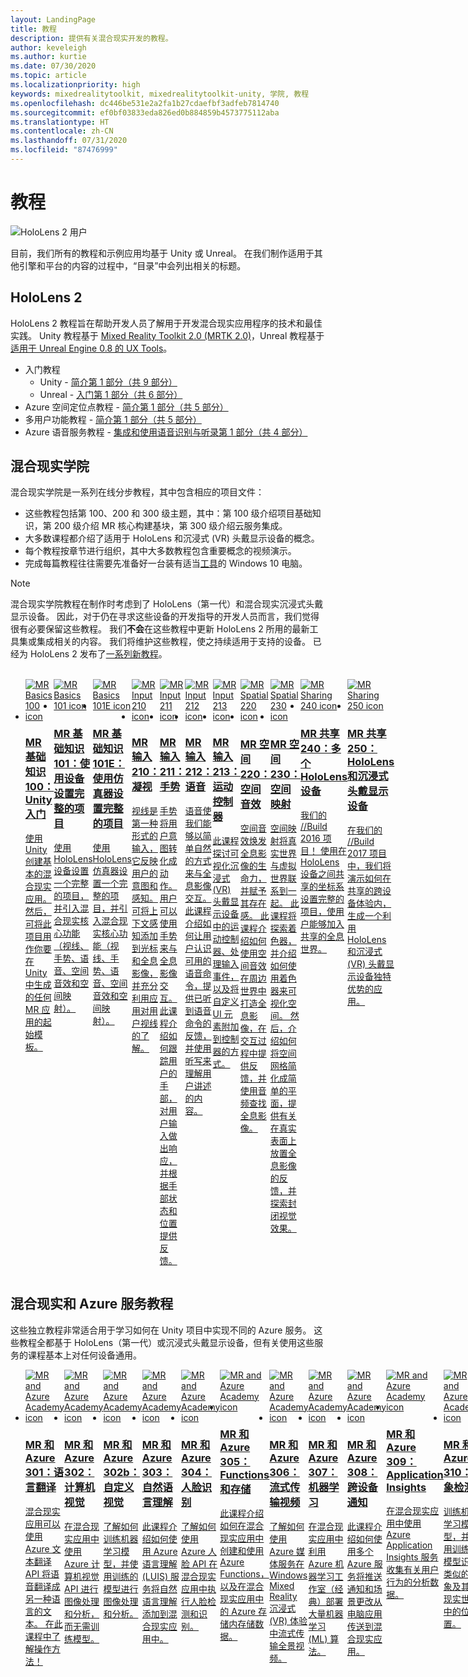 ```yaml
---
layout: LandingPage
title: 教程
description: 提供有关混合现实开发的教程。
author: keveleigh
ms.author: kurtie
ms.date: 07/30/2020
ms.topic: article
ms.localizationpriority: high
keywords: mixedrealitytoolkit, mixedrealitytoolkit-unity, 学院, 教程
ms.openlocfilehash: dc446be531e2a2fa1b27cdaefbf3adfeb7814740
ms.sourcegitcommit: ef0bf03833eda826ed0b884859b4573775112aba
ms.translationtype: HT
ms.contentlocale: zh-CN
ms.lasthandoff: 07/31/2020
ms.locfileid: "87476999"
---
```

# <a name="tutorials"></a>教程 

![HoloLens 2 用户](images/08_Tutorials.png)

目前，我们所有的教程和示例应用均基于 Unity 或 Unreal。 在我们制作适用于其他引擎和平台的内容的过程中，“目录”中会列出相关的标题。

## <a name="hololens-2"></a>HoloLens 2 

HoloLens 2 教程旨在帮助开发人员了解用于开发混合现实应用程序的技术和最佳实践。 Unity 教程基于 [Mixed Reality Toolkit 2.0 (MRTK 2.0)](https://github.com/microsoft/MixedRealityToolkit-Unity)，Unreal 教程基于[适用于 Unreal Engine 0.8 的 UX Tools](https://github.com/microsoft/MixedReality-UXTools-Unreal)。

* 入门教程
    * Unity - [简介第 1 部分（共 9 部分）](mr-learning-base-01.md)
    * Unreal - [入门第 1 部分（共 6 部分）](unreal-uxt-ch1.md)
* Azure 空间定位点教程 - [简介第 1 部分（共 5 部分）](mr-learning-asa-01.md)
* 多用户功能教程 - [简介第 1 部分（共 5 部分）](mr-learning-sharing-01.md)
* Azure 语音服务教程 - [集成和使用语音识别与听录第 1 部分（共 4 部分）](mrlearning-speechSDK-ch1.md)

## <a name="mixed-reality-academy"></a>混合现实学院 

混合现实学院是一系列在线分步教程，其中包含相应的项目文件：

* 这些教程包括第 100、200 和 300 级主题，其中：第 100 级介绍项目基础知识，第 200 级介绍 MR 核心构建基块，第 300 级介绍云服务集成。
* 大多数课程都介绍了适用于 HoloLens 和沉浸式 (VR) 头戴显示设备的概念。
* 每个教程按章节进行组织，其中大多数教程包含重要概念的视频演示。
* 完成每篇教程往往需要先准备好一台装有适当[工具](install-the-tools.md)的 Windows 10 电脑。

>[!NOTE]
>混合现实学院教程在制作时考虑到了 HoloLens（第一代）和混合现实沉浸式头戴显示设备。 因此，对于仍在寻求这些设备的开发指导的开发人员而言，我们觉得很有必要保留这些教程。 我们**不会**在这些教程中更新 HoloLens 2 所用的最新工具集或集成相关的内容。 我们将维护这些教程，使之持续适用于支持的设备。 已经为 HoloLens 2 发布了[一系列新教程](mr-learning-base-01.md)。

<br>
<ul id="cardtypes-W" class="cardsW panelContent" style="display: flex; margin-top: 0px;">
                            <li>
                                    <a href="holograms-100.md" title="MR 基础知识 100" data-linktype="absolute-path">
                                    <div class="cardSize">
                                        <div class="cardPadding">
                                            <div class="card">
                                                <div class="cardImageOuter">
                                                    <div class="cardImage">
                                                        <img src="images/Holograms100.jpg" alt="MR Basics 100 icon">
                                                    </div>
                                                </div>
                                                <div class="cardText">
                                                    <h3>MR 基础知识 100：Unity 入门</h3>
                                                    <p>使用 Unity 创建基本的混合现实应用。 然后，可将此项目用作你要在 Unity 中生成的任何 MR 应用的起始模板。</p>
                                                </div>
                                            </div>
                                        </div>
                                    </div>
                               </a>
                            </li>
                            <li>
                                  <a href="holograms-101.md" title="MR 基础知识 101" data-linktype="absolute-path">
                                    <div class="cardSize">
                                        <div class="cardPadding">
                                            <div class="card">
                                                <div class="cardImageOuter">
                                                    <div class="cardImage">
                                                        <img src="images/Holograms101.jpg" alt="MR Basics 101 icon">
                                                    </div>
                                                </div>
                                                <div class="cardText">
                                                    <h3>MR 基础知识 101：使用设备设置完整的项目</h3>
                                                    <p>使用 HoloLens 设备设置一个完整的项目，并引入混合现实核心功能（视线、手势、语音、空间音效和空间映射）。</p>
                                                </div>
                                            </div>
                                        </div>
                                    </div>
                               </a>
                            </li>
                            <li>
                                <a href="holograms-101e.md" title="MR 基础知识 101E" data-linktype="absolute-path">
                                    <div class="cardSize">
                                        <div class="cardPadding">
                                            <div class="card">
                                                <div class="cardImageOuter">
                                                    <div class="cardImage">
                                                        <img src="images/Holograms101E.jpg" alt="MR Basics 101E icon">
                                                    </div>
                                                </div>
                                                <div class="cardText">
                                                    <h3>MR 基础知识 101E：使用仿真器设置完整的项目</h3>
                                                    <p>使用 HoloLens 仿真器设置一个完整的项目，并引入混合现实核心功能（视线、手势、语音、空间音效和空间映射）。</p>
                                                </div>
                                            </div>
                                        </div>
                                    </div>
                                  </a>
                            </li>
                            <li>
                             <a href="holograms-210.md" title="MR 输入 210" data-linktype="absolute-path">
                              <div class="cardSize">
                                  <div class="cardPadding">
                                      <div class="card">
                                          <div class="cardImageOuter">
                                              <div class="cardImage">
                                                  <img src="images/Holograms210.jpg" alt="MR Input 210 icon">
                                              </div>
                                          </div>
                                          <div class="cardText">
                                              <h3>MR 输入 210：凝视</h3>
                                              <p>视线是第一种形式的输入，它反映用户的意图和感知。 可将上下文感知添加到光标和全息影像，并充分利用应用对用户视线的了解。</p>
                                          </div>
                                      </div>
                                  </div>
                              </div>
                               </a>
                            </li>
                            <li>
                            <a href="holograms-211.md" title="MR 输入 211" data-linktype="absolute-path">
                              <div class="cardSize">
                                  <div class="cardPadding">
                                      <div class="card">
                                          <div class="cardImageOuter">
                                              <div class="cardImage">
                                                  <img src="images/Holograms211.jpg" alt="MR Input 211 icon">
                                              </div>
                                          </div>
                                          <div class="cardText">
                                              <h3>MR 输入 211：手势</h3>
                                              <p>手势将用户意图转化成动作。 用户可以使用手势来与全息影像交互。 此课程介绍如何跟踪用户的手部，对用户输入做出响应，并根据手部状态和位置提供反馈。</p>
                                          </div>
                                      </div>
                                  </div>
                              </div>
                              </a>
                            </li>         
                            <li>
                             <a href="holograms-212.md" title="MR 输入 212" data-linktype="absolute-path">
                              <div class="cardSize">
                                  <div class="cardPadding">
                                      <div class="card">
                                          <div class="cardImageOuter">
                                              <div class="cardImage">
                                                  <img src="images/Holograms212.jpg" alt="MR Input 212 icon">
                                              </div>
                                          </div>
                                          <div class="cardText">
                                              <h3>MR 输入 212：语音</h3>
                                              <p>语音使我们能够以简单自然的方式来与全息影像交互。 此课程介绍如何让用户认识可用的语音命令，提供已听到语音命令的反馈，并使用听写来理解用户讲述的内容。</p>
                                          </div>
                                      </div>
                                  </div>
                              </div>
                              </a>
                            </li>
                             <li>
                              <a href="mixed-reality-213.md" title="MR 输入 213" data-linktype="absolute-path">
                              <div class="cardSize">
                                  <div class="cardPadding">
                                      <div class="card">
                                          <div class="cardImageOuter">
                                              <div class="cardImage">
                                                  <img src="images/MR213v2.jpg" alt="MR Input 213 icon">
                                              </div>
                                          </div>
                                          <div class="cardText">
                                              <h3>MR 输入 213：运动控制器</h3>
                                              <p>此课程探讨可视化沉浸式 (VR) 头戴显示设备中的运动控制器、处理输入事件，以及将自定义 UI 元素附加到控制器的方式。</p>
                                          </div>
                                      </div>
                                  </div>
                              </div>
                              </a>
                            </li>   
                              <li>
                              <a href="holograms-220.md" title="MR 空间 220" data-linktype="absolute-path">
                              <div class="cardSize">
                                  <div class="cardPadding">
                                      <div class="card">
                                          <div class="cardImageOuter">
                                              <div class="cardImage">
                                                  <img src="images/Holograms220b.jpg" alt="MR Spatial 220 icon">
                                              </div>
                                          </div>
                                          <div class="cardText">
                                              <h3>MR 空间 220：空间音效</h3>
                                              <p>空间音效焕发全息影像的生命力，并赋予其存在感。 此课程介绍如何使用空间音效在周边世界中打造全息影像，在交互过程中提供反馈，并使用音频查找全息影像。</p>
                                          </div>
                                      </div>
                                  </div>
                              </div>
                              </a>
                            </li>      
                               <li>
                               <a href="holograms-230.md" title="MR 空间 230" data-linktype="absolute-path">
                              <div class="cardSize">
                                  <div class="cardPadding">
                                      <div class="card">
                                          <div class="cardImageOuter">
                                              <div class="cardImage">
                                                  <img src="images/Holograms230.jpg" alt="MR Spatial 230 icon">
                                              </div>
                                          </div>
                                          <div class="cardText">
                                              <h3>MR 空间 230：空间映射</h3>
                                              <p>空间映射将真实世界与虚拟世界联系到一起。 此课程将探索着色器，并介绍如何使用着色器来可视化空间。 然后，介绍如何将空间网格简化成简单的平面，提供有关在真实表面上放置全息影像的反馈，并探索封闭视觉效果。</p>
                                          </div>
                                      </div>
                                  </div>
                              </div>
                             </a>
                            </li> 
                                <li>
                                <a href="holograms-240.md" title="MR 共享 240" data-linktype="absolute-path">
                              <div class="cardSize">
                                  <div class="cardPadding">
                                      <div class="card">
                                          <div class="cardImageOuter">
                                              <div class="cardImage">
                                                  <img src="images/Holograms240.jpg" alt="MR Sharing 240 icon">
                                              </div>
                                          </div>
                                          <div class="cardText">
                                              <h3>MR 共享 240：多个 HoloLens 设备</h3>
                                              <p>我们的 //Build 2016 项目！ 使用在 HoloLens 设备之间共享的坐标系设置完整的项目，使用户能够加入共享的全息世界。</p>
                                          </div>
                                      </div>
                                  </div>
                              </div>
                             </a>
                            </li> 
                                 <li>
                                   <a href="mixed-reality-250.md" title="MR 共享 250" data-linktype="absolute-path">
                              <div class="cardSize">
                                  <div class="cardPadding">
                                      <div class="card">
                                          <div class="cardImageOuter">
                                              <div class="cardImage">
                                                  <img src="images/MR250-new.jpg" alt="MR Sharing 250 icon">
                                              </div>
                                          </div>
                                          <div class="cardText">
                                              <h3>MR 共享 250：HoloLens 和沉浸式头戴显示设备</h3>
                                              <p>在我们的 //Build 2017 项目中，我们将演示如何在共享的跨设备体验内，生成一个利用 HoloLens 和沉浸式 (VR) 头戴显示设备独特优势的应用。</p>
                                          </div>
                                      </div>
                                  </div>
                              </div>
                              </a>
                            </li> 
</ul>

## <a name="mixed-reality-and-azure-services-tutorials"></a>混合现实和 Azure 服务教程

这些独立教程非常适合用于学习如何在 Unity 项目中实现不同的 Azure 服务。 这些教程全都基于 HoloLens（第一代）或沉浸式头戴显示设备，但有关使用这些服务的课程基本上对任何设备通用。

<ul id="cardtypes-W" class="cardsW panelContent" style="display: flex; margin-top: 0px;">
    <li>
                                   <a href="mr-azure-301.md" title="MR 和 Azure 301" data-linktype="absolute-path">
                              <div class="cardSize">
                                  <div class="cardPadding">
                                      <div class="card">
                                          <div class="cardImageOuter">
                                              <div class="cardImage">
                                                  <img src="images/MR-Azure-AcademyTile.jpg" alt="MR and Azure Academy icon">
                                              </div>
                                          </div>
                                          <div class="cardText">
                                              <h3>MR 和 Azure 301：语言翻译</h3>
                                              <p>混合现实应用可以使用 Azure 文本翻译 API 将语音翻译成另一种语言的文本。 在此课程中了解操作方法！</p>
                                          </div>
                                      </div>
                                  </div>
                              </div>
                              </a>
                            </li>
                                 <li>
                                   <a href="mr-azure-302.md" title="MR 和 Azure 302" data-linktype="absolute-path">
                              <div class="cardSize">
                                  <div class="cardPadding">
                                      <div class="card">
                                          <div class="cardImageOuter">
                                              <div class="cardImage">
                                                  <img src="images/MR-Azure-AcademyTile.jpg" alt="MR and Azure Academy icon">
                                              </div>
                                          </div>
                                          <div class="cardText">
                                              <h3>MR 和 Azure 302：计算机视觉</h3>
                                              <p>在混合现实应用中使用 Azure 计算机视觉 API 进行图像处理和分析，而无需训练模型。</p>
                                          </div>
                                      </div>
                                  </div>
                              </div>
                              </a>
                            </li>
                                 <li>
                                   <a href="mr-azure-302b.md" title="MR 和 Azure 302b" data-linktype="absolute-path">
                              <div class="cardSize">
                                  <div class="cardPadding">
                                      <div class="card">
                                          <div class="cardImageOuter">
                                              <div class="cardImage">
                                                  <img src="images/MR-Azure-AcademyTile.jpg" alt="MR and Azure Academy icon">
                                              </div>
                                          </div>
                                          <div class="cardText">
                                              <h3>MR 和 Azure 302b：自定义视觉</h3>
                                              <p>了解如何训练机器学习模型，并使用训练的模型进行图像处理和分析。</p>
                                          </div>
                                      </div>
                                  </div>
                              </div>
                              </a>
                            </li>                            
                                 <li>
                                   <a href="mr-azure-303.md" title="MR 和 Azure 303" data-linktype="absolute-path">
                              <div class="cardSize">
                                  <div class="cardPadding">
                                      <div class="card">
                                          <div class="cardImageOuter">
                                              <div class="cardImage">
                                                  <img src="images/MR-Azure-AcademyTile.jpg" alt="MR and Azure Academy icon">
                                              </div>
                                          </div>
                                          <div class="cardText">
                                              <h3>MR 和 Azure 303：自然语言理解</h3>
                                              <p>此课程介绍如何使用 Azure 语言理解 (LUIS) 服务将自然语言理解添加到混合现实应用中。</p>
                                          </div>
                                      </div>
                                  </div>
                              </div>
                              </a>
                            </li>
                                 <li>
                                   <a href="mr-azure-304.md" title="MR 和 Azure 304" data-linktype="absolute-path">
                              <div class="cardSize">
                                  <div class="cardPadding">
                                      <div class="card">
                                          <div class="cardImageOuter">
                                              <div class="cardImage">
                                                  <img src="images/MR-Azure-AcademyTile.jpg" alt="MR and Azure Academy icon">
                                              </div>
                                          </div>
                                          <div class="cardText">
                                              <h3>MR 和 Azure 304：人脸识别</h3>
                                              <p>了解如何使用 Azure 人脸 API 在混合现实应用中执行人脸检测和识别。</p>
                                          </div>
                                      </div>
                                  </div>
                              </div>
                              </a>
                            </li>
                                 <li>
                                   <a href="mr-azure-305.md" title="MR 和 Azure 305" data-linktype="absolute-path">
                              <div class="cardSize">
                                  <div class="cardPadding">
                                      <div class="card">
                                          <div class="cardImageOuter">
                                              <div class="cardImage">
                                                  <img src="images/MR-Azure-AcademyTile.jpg" alt="MR and Azure Academy icon">
                                              </div>
                                          </div>
                                          <div class="cardText">
                                              <h3>MR 和 Azure 305：Functions 和存储</h3>
                                              <p>此课程介绍如何在混合现实应用中创建和使用 Azure Functions，以及在混合现实应用中的 Azure 存储内存储数据。</p>
                                          </div>
                                      </div>
                                  </div>
                              </div>
                              </a>
                            </li>
                                 <li>
                                   <a href="mr-azure-306.md" title="MR 和 Azure 306" data-linktype="absolute-path">
                              <div class="cardSize">
                                  <div class="cardPadding">
                                      <div class="card">
                                          <div class="cardImageOuter">
                                              <div class="cardImage">
                                                  <img src="images/MR-Azure-AcademyTile.jpg" alt="MR and Azure Academy icon">
                                              </div>
                                          </div>
                                          <div class="cardText">
                                              <h3>MR 和 Azure 306：流式传输视频</h3>
                                              <p>了解如何使用 Azure 媒体服务在 Windows Mixed Reality 沉浸式 (VR) 体验中流式传输全景视频。</p>
                                          </div>
                                      </div>
                                  </div>
                              </div>
                              </a>
                            </li>
                                 <li>
                                   <a href="mr-azure-307.md" title="MR 和 Azure 307" data-linktype="absolute-path">
                              <div class="cardSize">
                                  <div class="cardPadding">
                                      <div class="card">
                                          <div class="cardImageOuter">
                                              <div class="cardImage">
                                                  <img src="images/MR-Azure-AcademyTile.jpg" alt="MR and Azure Academy icon">
                                              </div>
                                          </div>
                                          <div class="cardText">
                                              <h3>MR 和 Azure 307：机器学习</h3>
                                              <p>在混合现实应用中利用 Azure 机器学习工作室（经典）部署大量机器学习 (ML) 算法。</p>
                                          </div>
                                      </div>
                                  </div>
                              </div>
                              </a>
                            </li>
                                 <li>
                                   <a href="mr-azure-308.md" title="MR 和 Azure 308" data-linktype="absolute-path">
                              <div class="cardSize">
                                  <div class="cardPadding">
                                      <div class="card">
                                          <div class="cardImageOuter">
                                              <div class="cardImage">
                                                  <img src="images/MR-Azure-AcademyTile.jpg" alt="MR and Azure Academy icon">
                                              </div>
                                          </div>
                                          <div class="cardText">
                                              <h3>MR 和 Azure 308：跨设备通知</h3>
                                              <p>此课程介绍如何使用多个 Azure 服务将推送通知和场景更改从电脑应用传送到混合现实应用。</p>
                                          </div>
                                      </div>
                                  </div>
                              </div>
                              </a>
                            </li>
                                 <li>
                                   <a href="mr-azure-309.md" title="MR 和 Azure 309" data-linktype="absolute-path">
                              <div class="cardSize">
                                  <div class="cardPadding">
                                      <div class="card">
                                          <div class="cardImageOuter">
                                              <div class="cardImage">
                                                  <img src="images/MR-Azure-AcademyTile.jpg" alt="MR and Azure Academy icon">
                                              </div>
                                          </div>
                                          <div class="cardText">
                                              <h3>MR 和 Azure 309：Application Insights</h3>
                                              <p>在混合现实应用中使用 Azure Application Insights 服务收集有关用户行为的分析数据。</p>
                                          </div>
                                      </div>
                                  </div>
                              </div>
                              </a>
                            </li> 
                                 <li>
                                   <a href="mr-azure-310.md" title="MR 和 Azure 310" data-linktype="absolute-path">
                              <div class="cardSize">
                                  <div class="cardPadding">
                                      <div class="card">
                                          <div class="cardImageOuter">
                                              <div class="cardImage">
                                                  <img src="images/MR-Azure-AcademyTile.jpg" alt="MR and Azure Academy icon">
                                              </div>
                                          </div>
                                          <div class="cardText">
                                              <h3>MR 和 Azure 310：对象检测</h3>
                                              <p>训练机器学习模型，并使用训练的模型识别类似的对象及其在现实世界中的位置。</p>
                                          </div>
                                      </div>
                                  </div>
                              </div>
                              </a>
                            </li> 
                                 <li>
                                   <a href="mr-azure-311.md" title="MR 和 Azure 311" data-linktype="absolute-path">
                              <div class="cardSize">
                                  <div class="cardPadding">
                                      <div class="card">
                                          <div class="cardImageOuter">
                                              <div class="cardImage">
                                                  <img src="images/MR-Azure-AcademyTile.jpg" alt="MR and Azure Academy icon">
                                              </div>
                                          </div>
                                          <div class="cardText">
                                              <h3>MR 和 Azure 311：Microsoft Graph</h3>
                                              <p>了解如何从混合现实应用内部连接到 Microsoft Graph 服务。</p>
                                          </div>
                                      </div>
                                  </div>
                              </div>
                              </a>
                            </li> 
                                 <li>
                                   <a href="mr-azure-312.md" title="MR 和 Azure 312" data-linktype="absolute-path">
                              <div class="cardSize">
                                  <div class="cardPadding">
                                      <div class="card">
                                          <div class="cardImageOuter">
                                              <div class="cardImage">
                                                  <img src="images/MR-Azure-AcademyTile.jpg" alt="MR and Azure Academy icon">
                                              </div>
                                          </div>
                                          <div class="cardText">
                                              <h3>MR 和 Azure 312：机器人集成</h3>
                                              <p>在混合现实应用中使用 Microsoft Bot Framework v4 创建、部署机器人并与其通信。</p>
                                          </div>
                                      </div>
                                  </div>
                              </div>
                              </a>
                            </li> 
                                 <li>
                                   <a href="mr-azure-313.md" title="MR 和 Azure 313" data-linktype="absolute-path">
                              <div class="cardSize">
                                  <div class="cardPadding">
                                      <div class="card">
                                          <div class="cardImageOuter">
                                              <div class="cardImage">
                                                  <img src="images/MR-Azure-AcademyTile.jpg" alt="MR and Azure Academy icon">
                                              </div>
                                          </div>
                                          <div class="cardText">
                                              <h3>MR 和 Azure 313：IoT 中心服务</h3>
                                              <p>了解如何在虚拟机上实施 Azure IoT 中心服务，并在 HoloLens 中可视化数据。</p>
                                          </div>
                                      </div>
                                  </div>
                              </div>
                              </a>
                            </li> 
</ul>
